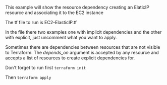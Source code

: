 This example will show the resource dependency creating an ElaticIP resource and associating it to the EC2 instance

The tf file to run is EC2-ElasticIP.tf

In the file there two examples one with implicit dependencies and the other with explicit, just uncomment what you want to apply.

Sometimes there are dependencies between resources that are not visible to Terraform. The _depends_on_ argument is accepted by any resource and accepts a list of resources to create explicit dependencies for.

Don't forget to run first 
`terraform init`

Then
`terraform apply`


